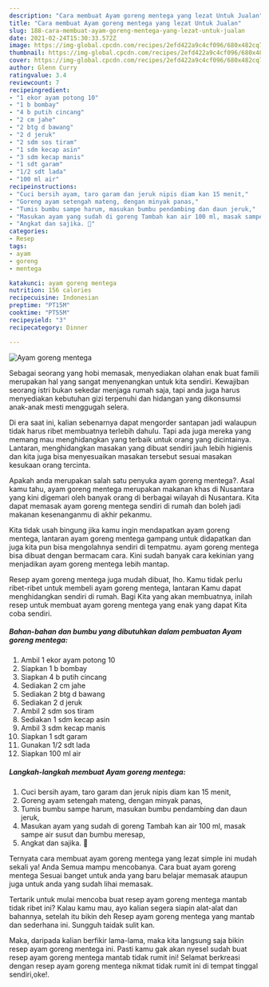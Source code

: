 ```yaml
---
description: "Cara membuat Ayam goreng mentega yang lezat Untuk Jualan"
title: "Cara membuat Ayam goreng mentega yang lezat Untuk Jualan"
slug: 188-cara-membuat-ayam-goreng-mentega-yang-lezat-untuk-jualan
date: 2021-02-24T15:30:33.572Z
image: https://img-global.cpcdn.com/recipes/2efd422a9c4cf096/680x482cq70/ayam-goreng-mentega-foto-resep-utama.jpg
thumbnail: https://img-global.cpcdn.com/recipes/2efd422a9c4cf096/680x482cq70/ayam-goreng-mentega-foto-resep-utama.jpg
cover: https://img-global.cpcdn.com/recipes/2efd422a9c4cf096/680x482cq70/ayam-goreng-mentega-foto-resep-utama.jpg
author: Glenn Curry
ratingvalue: 3.4
reviewcount: 7
recipeingredient:
- "1 ekor ayam potong 10"
- "1 b bombay"
- "4 b putih cincang"
- "2 cm jahe"
- "2 btg d bawang"
- "2 d jeruk"
- "2 sdm sos tiram"
- "1 sdm kecap asin"
- "3 sdm kecap manis"
- "1 sdt garam"
- "1/2 sdt lada"
- "100 ml air"
recipeinstructions:
- "Cuci bersih ayam, taro garam dan jeruk nipis diam kan 15 menit,"
- "Goreng ayam setengah mateng, dengan minyak panas,"
- "Tumis bumbu sampe harum, masukan bumbu pendambing dan daun jeruk,"
- "Masukan ayam yang sudah di goreng Tambah kan air 100 ml, masak sampe air susut dan bumbu meresap,"
- "Angkat dan sajika. 🤗"
categories:
- Resep
tags:
- ayam
- goreng
- mentega

katakunci: ayam goreng mentega 
nutrition: 156 calories
recipecuisine: Indonesian
preptime: "PT15M"
cooktime: "PT55M"
recipeyield: "3"
recipecategory: Dinner

---
```



![Ayam goreng mentega](https://img-global.cpcdn.com/recipes/2efd422a9c4cf096/680x482cq70/ayam-goreng-mentega-foto-resep-utama.jpg)

Sebagai seorang yang hobi memasak, menyediakan olahan enak buat famili merupakan hal yang sangat menyenangkan untuk kita sendiri. Kewajiban seorang istri bukan sekedar menjaga rumah saja, tapi anda juga harus menyediakan kebutuhan gizi terpenuhi dan hidangan yang dikonsumsi anak-anak mesti menggugah selera.

Di era  saat ini, kalian sebenarnya dapat mengorder santapan jadi walaupun tidak harus ribet membuatnya terlebih dahulu. Tapi ada juga mereka yang memang mau menghidangkan yang terbaik untuk orang yang dicintainya. Lantaran, menghidangkan masakan yang dibuat sendiri jauh lebih higienis dan kita juga bisa menyesuaikan masakan tersebut sesuai masakan kesukaan orang tercinta. 



Apakah anda merupakan salah satu penyuka ayam goreng mentega?. Asal kamu tahu, ayam goreng mentega merupakan makanan khas di Nusantara yang kini digemari oleh banyak orang di berbagai wilayah di Nusantara. Kita dapat memasak ayam goreng mentega sendiri di rumah dan boleh jadi makanan kesenanganmu di akhir pekanmu.

Kita tidak usah bingung jika kamu ingin mendapatkan ayam goreng mentega, lantaran ayam goreng mentega gampang untuk didapatkan dan juga kita pun bisa mengolahnya sendiri di tempatmu. ayam goreng mentega bisa dibuat dengan bermacam cara. Kini sudah banyak cara kekinian yang menjadikan ayam goreng mentega lebih mantap.

Resep ayam goreng mentega juga mudah dibuat, lho. Kamu tidak perlu ribet-ribet untuk membeli ayam goreng mentega, lantaran Kamu dapat menghidangkan sendiri di rumah. Bagi Kita yang akan membuatnya, inilah resep untuk membuat ayam goreng mentega yang enak yang dapat Kita coba sendiri.

<!--inarticleads1-->

##### Bahan-bahan dan bumbu yang dibutuhkan dalam pembuatan Ayam goreng mentega:

1. Ambil 1 ekor ayam potong 10
1. Siapkan 1 b bombay
1. Siapkan 4 b putih cincang
1. Sediakan 2 cm jahe
1. Sediakan 2 btg d bawang
1. Sediakan 2 d jeruk
1. Ambil 2 sdm sos tiram
1. Sediakan 1 sdm kecap asin
1. Ambil 3 sdm kecap manis
1. Siapkan 1 sdt garam
1. Gunakan 1/2 sdt lada
1. Siapkan 100 ml air




<!--inarticleads2-->

##### Langkah-langkah membuat Ayam goreng mentega:

1. Cuci bersih ayam, taro garam dan jeruk nipis diam kan 15 menit,
1. Goreng ayam setengah mateng, dengan minyak panas,
1. Tumis bumbu sampe harum, masukan bumbu pendambing dan daun jeruk,
1. Masukan ayam yang sudah di goreng Tambah kan air 100 ml, masak sampe air susut dan bumbu meresap,
1. Angkat dan sajika. 🤗




Ternyata cara membuat ayam goreng mentega yang lezat simple ini mudah sekali ya! Anda Semua mampu mencobanya. Cara buat ayam goreng mentega Sesuai banget untuk anda yang baru belajar memasak ataupun juga untuk anda yang sudah lihai memasak.

Tertarik untuk mulai mencoba buat resep ayam goreng mentega mantab tidak ribet ini? Kalau kamu mau, ayo kalian segera siapin alat-alat dan bahannya, setelah itu bikin deh Resep ayam goreng mentega yang mantab dan sederhana ini. Sungguh taidak sulit kan. 

Maka, daripada kalian berfikir lama-lama, maka kita langsung saja bikin resep ayam goreng mentega ini. Pasti kamu gak akan nyesel sudah buat resep ayam goreng mentega mantab tidak rumit ini! Selamat berkreasi dengan resep ayam goreng mentega nikmat tidak rumit ini di tempat tinggal sendiri,oke!.

